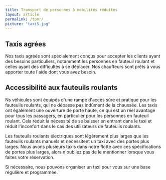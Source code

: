 ```yaml
---
title: Transport de personnes à mobilités réduites
layout: article
permalink: /tpmr/
picture: "taxi5.jpg"
---
```


## Taxis agrées

Nos taxis agréés sont spécialement conçus pour accepter les clients ayant des besoins particuliers, notamment les personnes en fauteuil roulant et celles ayant des difficultés à se déplacer. Nos chauffeurs sont prêts à vous apporter toute l'aide dont vous avez besoin.

## Accessibilité aux fauteuils roulants

Ns véhicules sont équipés d'une rampe d'accès sûre et pratique pour les fauteuils roulants, qui ne dépasse pas indûment de la chaussée.  Les taxis ont également une ouverture de porte haute, ce qui est un réel avantage pour tous les passagers, en particulier pour les personnes en fauteuil roulant. Cela réduit la nécessité de se baisser en entrant dans le taxi et réduit l'inconfort dans le cas des utilisateurs de fauteuils roulants.

Les fauteuils roulants électriques sont légèrement plus larges que les fauteuils roulants manuels et nécessitent un taxi avec des portes plus larges. Nous avons plusieurs taxis dans notre flotte avec ces spécifications de portes plus larges, alors n'oubliez pas de le mentionner lorsque vous faites votre réservation.


Si nécessaire, nous pouvons organiser un taxi pour vous sur une base régulière et programmée.




